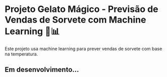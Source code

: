 # Projeto Gelato Mágico - Previsão de Vendas de Sorvete com Machine Learning 🍦📊

Este projeto usa machine learning para prever vendas de sorvete com base na temperatura.

## Em desenvolvimento...
